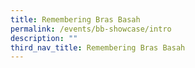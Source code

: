 ```yaml
---
title: Remembering Bras Basah
permalink: /events/bb-showcase/intro
description: ""
third_nav_title: Remembering Bras Basah
---
```

